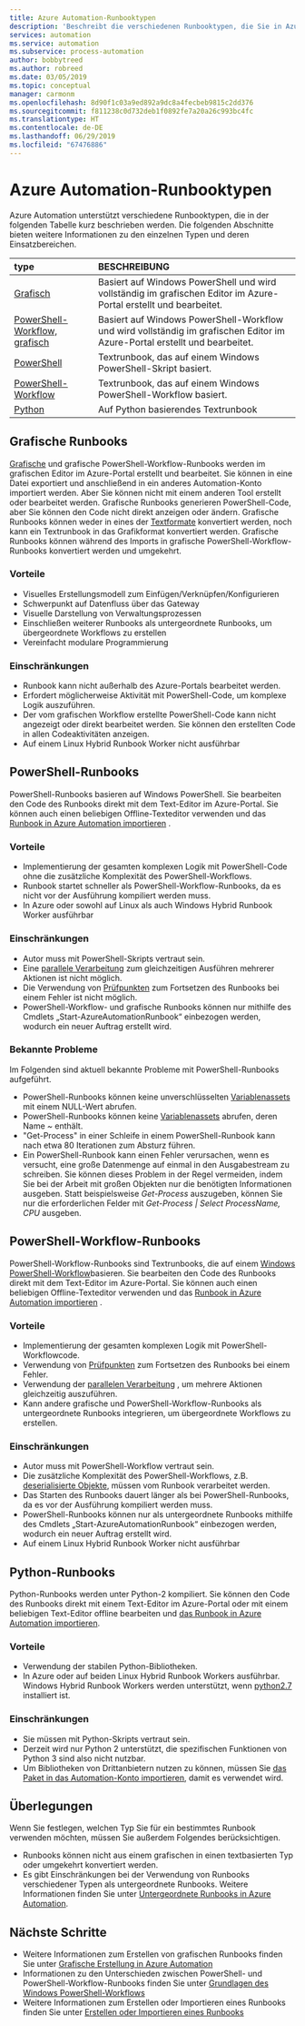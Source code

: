 ```yaml
---
title: Azure Automation-Runbooktypen
description: 'Beschreibt die verschiedenen Runbooktypen, die Sie in Azure Automation verwenden können, sowie Aspekte, die Sie bei der Wahl des geeigneten Typs berücksichtigen sollten. '
services: automation
ms.service: automation
ms.subservice: process-automation
author: bobbytreed
ms.author: robreed
ms.date: 03/05/2019
ms.topic: conceptual
manager: carmonm
ms.openlocfilehash: 8d90f1c03a9ed892a9dc8a4fecbeb9815c2dd376
ms.sourcegitcommit: f811238c0d732deb1f0892fe7a20a26c993bc4fc
ms.translationtype: HT
ms.contentlocale: de-DE
ms.lasthandoff: 06/29/2019
ms.locfileid: "67476886"
---
```

# <a name="azure-automation-runbook-types"></a>Azure Automation-Runbooktypen

Azure Automation unterstützt verschiedene Runbooktypen, die in der folgenden Tabelle kurz beschrieben werden.  Die folgenden Abschnitte bieten weitere Informationen zu den einzelnen Typen und deren Einsatzbereichen.

| type | BESCHREIBUNG |
|:--- |:--- |
| [Grafisch](#graphical-runbooks)|Basiert auf Windows PowerShell und wird vollständig im grafischen Editor im Azure-Portal erstellt und bearbeitet. |
| [PowerShell-Workflow, grafisch](#graphical-runbooks)|Basiert auf Windows PowerShell-Workflow und wird vollständig im grafischen Editor im Azure-Portal erstellt und bearbeitet. |
| [PowerShell](#powershell-runbooks) |Textrunbook, das auf einem Windows PowerShell-Skript basiert. |
| [PowerShell-Workflow](#powershell-workflow-runbooks)|Textrunbook, das auf einem Windows PowerShell-Workflow basiert. |
| [Python](#python-runbooks) |Auf Python basierendes Textrunbook |

## <a name="graphical-runbooks"></a>Grafische Runbooks

[Grafische](automation-runbook-types.md#graphical-runbooks) und grafische PowerShell-Workflow-Runbooks werden im grafischen Editor im Azure-Portal erstellt und bearbeitet.  Sie können in eine Datei exportiert und anschließend in ein anderes Automation-Konto importiert werden. Aber Sie können nicht mit einem anderen Tool erstellt oder bearbeitet werden. Grafische Runbooks generieren PowerShell-Code, aber Sie können den Code nicht direkt anzeigen oder ändern. Grafische Runbooks können weder in eines der [Textformate](automation-runbook-types.md) konvertiert werden, noch kann ein Textrunbook in das Grafikformat konvertiert werden. Grafische Runbooks können während des Imports in grafische PowerShell-Workflow-Runbooks konvertiert werden und umgekehrt.

### <a name="advantages"></a>Vorteile

* Visuelles Erstellungsmodell zum Einfügen/Verknüpfen/Konfigurieren  
* Schwerpunkt auf Datenfluss über das Gateway  
* Visuelle Darstellung von Verwaltungsprozessen  
* Einschließen weiterer Runbooks als untergeordnete Runbooks, um übergeordnete Workflows zu erstellen  
* Vereinfacht modulare Programmierung  

### <a name="limitations"></a>Einschränkungen

* Runbook kann nicht außerhalb des Azure-Portals bearbeitet werden.
* Erfordert möglicherweise Aktivität mit PowerShell-Code, um komplexe Logik auszuführen.
* Der vom grafischen Workflow erstellte PowerShell-Code kann nicht angezeigt oder direkt bearbeitet werden. Sie können den erstellten Code in allen Codeaktivitäten anzeigen.
* Auf einem Linux Hybrid Runbook Worker nicht ausführbar

## <a name="powershell-runbooks"></a>PowerShell-Runbooks

PowerShell-Runbooks basieren auf Windows PowerShell.  Sie bearbeiten den Code des Runbooks direkt mit dem Text-Editor im Azure-Portal.  Sie können auch einen beliebigen Offline-Texteditor verwenden und das [Runbook in Azure Automation importieren](manage-runbooks.md) .

### <a name="advantages"></a>Vorteile

* Implementierung der gesamten komplexen Logik mit PowerShell-Code ohne die zusätzliche Komplexität des PowerShell-Workflows.
* Runbook startet schneller als PowerShell-Workflow-Runbooks, da es nicht vor der Ausführung kompiliert werden muss.
* In Azure oder sowohl auf Linux als auch Windows Hybrid Runbook Worker ausführbar

### <a name="limitations"></a>Einschränkungen

* Autor muss mit PowerShell-Skripts vertraut sein.
* Eine [parallele Verarbeitung](automation-powershell-workflow.md#parallel-processing) zum gleichzeitigen Ausführen mehrerer Aktionen ist nicht möglich.
* Die Verwendung von [Prüfpunkten](automation-powershell-workflow.md#checkpoints) zum Fortsetzen des Runbooks bei einem Fehler ist nicht möglich.
* PowerShell-Workflow- und grafische Runbooks können nur mithilfe des Cmdlets „Start-AzureAutomationRunbook“ einbezogen werden, wodurch ein neuer Auftrag erstellt wird.

### <a name="known-issues"></a>Bekannte Probleme

Im Folgenden sind aktuell bekannte Probleme mit PowerShell-Runbooks aufgeführt.

* PowerShell-Runbooks können keine unverschlüsselten [Variablenassets](automation-variables.md) mit einem NULL-Wert abrufen.
* PowerShell-Runbooks können keine [Variablenassets](automation-variables.md) abrufen, deren Name *~* enthält.
* "Get-Process" in einer Schleife in einem PowerShell-Runbook kann nach etwa 80 Iterationen zum Absturz führen.
* Ein PowerShell-Runbook kann einen Fehler verursachen, wenn es versucht, eine große Datenmenge auf einmal in den Ausgabestream zu schreiben.   Sie können dieses Problem in der Regel vermeiden, indem Sie bei der Arbeit mit großen Objekten nur die benötigten Informationen ausgeben.  Statt beispielsweise *Get-Process* auszugeben, können Sie nur die erforderlichen Felder mit *Get-Process | Select ProcessName, CPU* ausgeben.

## <a name="powershell-workflow-runbooks"></a>PowerShell-Workflow-Runbooks

PowerShell-Workflow-Runbooks sind Textrunbooks, die auf einem [Windows PowerShell-Workflow](automation-powershell-workflow.md)basieren.  Sie bearbeiten den Code des Runbooks direkt mit dem Text-Editor im Azure-Portal.  Sie können auch einen beliebigen Offline-Texteditor verwenden und das [Runbook in Azure Automation importieren](manage-runbooks.md) .

### <a name="advantages"></a>Vorteile

* Implementierung der gesamten komplexen Logik mit PowerShell-Workflowcode.
* Verwendung von [Prüfpunkten](automation-powershell-workflow.md#checkpoints) zum Fortsetzen des Runbooks bei einem Fehler.
* Verwendung der [parallelen Verarbeitung](automation-powershell-workflow.md#parallel-processing) , um mehrere Aktionen gleichzeitig auszuführen.
* Kann andere grafische und PowerShell-Workflow-Runbooks als untergeordnete Runbooks integrieren, um übergeordnete Workflows zu erstellen.

### <a name="limitations"></a>Einschränkungen

* Autor muss mit PowerShell-Workflow vertraut sein.
* Die zusätzliche Komplexität des PowerShell-Workflows, z.B. [deserialisierte Objekte](automation-powershell-workflow.md#code-changes), müssen vom Runbook verarbeitet werden.
* Das Starten des Runbooks dauert länger als bei PowerShell-Runbooks, da es vor der Ausführung kompiliert werden muss.
* PowerShell-Runbooks können nur als untergeordnete Runbooks mithilfe des Cmdlets „Start-AzureAutomationRunbook“ einbezogen werden, wodurch ein neuer Auftrag erstellt wird.
* Auf einem Linux Hybrid Runbook Worker nicht ausführbar

## <a name="python-runbooks"></a>Python-Runbooks

Python-Runbooks werden unter Python-2 kompiliert.  Sie können den Code des Runbooks direkt mit einem Text-Editor im Azure-Portal oder mit einem beliebigen Text-Editor offline bearbeiten und [das Runbook in Azure Automation importieren](manage-runbooks.md).

### <a name="advantages"></a>Vorteile

* Verwendung der stabilen Python-Bibliotheken.
* In Azure oder auf beiden Linux Hybrid Runbook Workers ausführbar. Windows Hybrid Runbook Workers werden unterstützt, wenn [python2.7](https://www.python.org/downloads/release/latest/python2) installiert ist.

### <a name="limitations"></a>Einschränkungen

* Sie müssen mit Python-Skripts vertraut sein.
* Derzeit wird nur Python 2 unterstützt, die spezifischen Funktionen von Python 3 sind also nicht nutzbar.
* Um Bibliotheken von Drittanbietern nutzen zu können, müssen Sie [das Paket in das Automation-Konto importieren](python-packages.md), damit es verwendet wird.

## <a name="considerations"></a>Überlegungen

Wenn Sie festlegen, welchen Typ Sie für ein bestimmtes Runbook verwenden möchten, müssen Sie außerdem Folgendes berücksichtigen.

* Runbooks können nicht aus einem grafischen in einen textbasierten Typ oder umgekehrt konvertiert werden.
* Es gibt Einschränkungen bei der Verwendung von Runbooks verschiedener Typen als untergeordnete Runbooks. Weitere Informationen finden Sie unter [Untergeordnete Runbooks in Azure Automation](automation-child-runbooks.md).

## <a name="next-steps"></a>Nächste Schritte

* Weitere Informationen zum Erstellen von grafischen Runbooks finden Sie unter [Grafische Erstellung in Azure Automation](automation-graphical-authoring-intro.md)
* Informationen zu den Unterschieden zwischen PowerShell- und PowerShell-Workflow-Runbooks finden Sie unter [Grundlagen des Windows PowerShell-Workflows](automation-powershell-workflow.md)
* Weitere Informationen zum Erstellen oder Importieren eines Runbooks finden Sie unter [Erstellen oder Importieren eines Runbooks](manage-runbooks.md)

